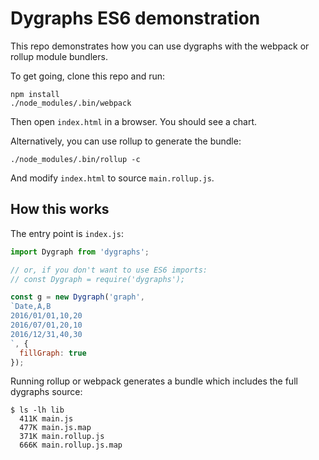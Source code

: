 # Dygraphs ES6 demonstration

This repo demonstrates how you can use dygraphs with the webpack or rollup module bundlers.

To get going, clone this repo and run:

    npm install
    ./node_modules/.bin/webpack

Then open `index.html` in a browser. You should see a chart.

Alternatively, you can use rollup to generate the bundle:

    ./node_modules/.bin/rollup -c

And modify `index.html` to source `main.rollup.js`.

## How this works

The entry point is `index.js`:

```js
import Dygraph from 'dygraphs';

// or, if you don't want to use ES6 imports:
// const Dygraph = require('dygraphs');

const g = new Dygraph('graph',
`Date,A,B
2016/01/01,10,20
2016/07/01,20,10
2016/12/31,40,30
`, {
  fillGraph: true
});
```

Running rollup or webpack generates a bundle which includes the full dygraphs source:

```
$ ls -lh lib
  411K main.js
  477K main.js.map
  371K main.rollup.js
  666K main.rollup.js.map
```
